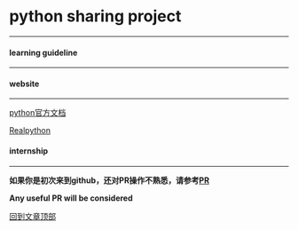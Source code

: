 # **python sharing project**

------



#### learning guideline

------





#### website

------

[python官方文档]()

[Realpython](https://realpython.com/)



#### internship

------















**如果你是初次来到github，还对PR操作不熟悉，请参考[PR](./post/pr.md)**

**Any useful PR will be considered** 





















[回到文章顶部](#python资料共享)
